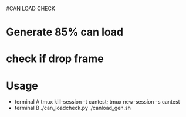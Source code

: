 #CAN LOAD CHECK

# Generate 85% can load

# check if drop frame

# Usage

- terminal A
	tmux kill-session -t cantest; tmux new-session -s cantest
- terminal B
	./can_loadcheck.py
	./canload_gen.sh
